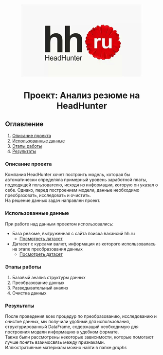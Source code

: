 <center><img src = https://raw.githubusercontent.com/AndreyRysistov/DatasetsForPandas/main/hh%20label.jpg alt="drawing" style="width:400px;">

# Проект: Анализ резюме на HeadHunter </center>
## Оглавление 
1. [Описание проекта](#описание-проекта)
2. [Использованные данные](#использованные-данные)
3. [Этапы работы](#этапы-работы)
4. [Результаты](#результаты)

### Описание проекта

Компания HeadHunter хочет построить модель, которая бы автоматически определяла примерный уровень заработной платы, подходящей пользователю, исходя из информации, которую он указал о себе. Однако, перед построением модели, данные необходимо преобразовать, исследовать и очистить.  
На решение данных задач направлен проект.

### Использованные данные

При работе над данным проектом использовались:
+ База резюме, выгруженная с сайта поиска вакансий hh.ru
  + [Посмотреть датасет](https://drive.google.com/file/d/1Kb78mAWYKcYlellTGhIjPI-bCcKbGuTn/view?usp=sharing)
+ Датасет с курсами валют, информация из которого использовалась на этапе преобразования данных
  + [Посмотреть датасет](https://lms-cdn.skillfactory.ru/assets/courseware/v1/15abf80f45a2f3e93c3274101b451c67/asset-v1:SkillFactory+DSPR-2.0+14JULY2021+type@asset+block/ExchangeRates.zip)

### Этапы работы

1. Базовый анализ структуры данных
2. Преобразование данных
3. Разведывательный анализ
4. Очистка данных

### Результаты

После проведения всех процедур по преобразованию, исследованию и очистке данных, мы получили удобный для использования, структурированный DataFrame, содержащий необходимую для построения модели информацию в удобном формате.  
Также были рассмотрены некоторые зависимости, которые помогают лучше понять взаимосвязь между признаками.  
Иллюстративные материалы можно найти в папке *graphs*




